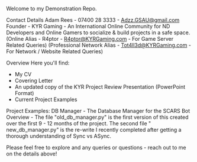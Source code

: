 Welcome to my Demonstration Repo.

Contact Details
Adam Rees - 07400 28 3333 - Adzz.GSAU@gmail.com
Founder - KYR Gaming - An International Online Community for ND Developers and Online Gamers to socialize & build projects in a safe space.
(Online Alias - R4ptor - R4ptor@KYRGaming.com - For Game Server Related Queries)
(Professional Network Alias - Tot4ll3d@KYRGaming.com - For Network / Website Related Queries)

Overview
Here you'll find:

- My CV
- Covering Letter
- An updated copy of the KYR Project Review Presentation (PowerPoint Format)
- Current Project Examples

Project Examples:
DB Manager - The Database Manager for the SCARS Bot
Overview - The file "old_db_manager.py" is the first version of this created over the first 9 - 12 months of the project. The second file " new_db_manager.py" is the re-write I recently completed after getting a thorough understanding of Sync vs ASync.



Please feel free to explore and any queries or questions - reach out to me on the details above!
